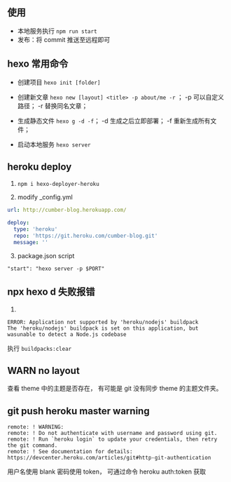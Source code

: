 ## 使用

- 本地服务执行 `npm run start`
- 发布：将 commit 推送至远程即可

## hexo 常用命令

- 创建项目 `hexo init [folder]`

- 创建新文章 `hexo new [layout] <title> -p about/me -r` ； -p 可以自定义路径； -r 替换同名文章；

- 生成静态文件 `hexo g -d -f`； -d 生成之后立即部署； -f 重新生成所有文件；

- 启动本地服务 `hexo server`

## heroku deploy

1. `npm i hexo-deployer-heroku`

2. modify _config.yml

```yml
url: http://cumber-blog.herokuapp.com/

deploy:
  type: 'heroku'
  repo: 'https://git.heroku.com/cumber-blog.git'
  message: ''
```

3. package.json script

```
"start": "hexo server -p $PORT"
```

## npx hexo d 失败报错

1. 
```
ERROR: Application not supported by 'heroku/nodejs' buildpack
The 'heroku/nodejs' buildpack is set on this application, but wasunable to detect a Node.js codebase
```

执行 `buildpacks:clear`

## WARN no layout

查看 theme 中的主题是否存在， 有可能是 git 没有同步 theme 的主题文件夹。

## git push heroku master warning

```
remote: ! WARNING:
remote: ! Do not authenticate with username and password using git.
remote: ! Run `heroku login` to update your credentials, then retry the git command.
remote: ! See documentation for details: https://devcenter.heroku.com/articles/git#http-git-authentication
```

用户名使用 blank
密码使用 token， 可通过命令 heroku auth:token 获取